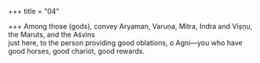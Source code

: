 +++
title = "04"

+++
Among those (gods), convey Aryaman, Varuṇa, Mitra, Indra and Viṣṇu,  the Maruts, and the Aśvins  
just here, to the person providing good oblations, o Agni—you who have  good horses, good chariot, good rewards.  